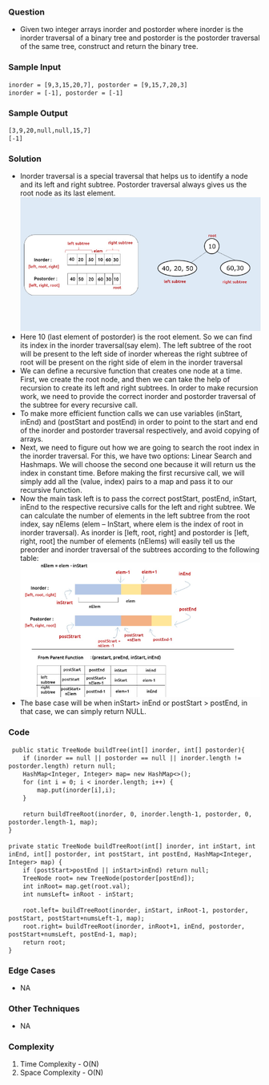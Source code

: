 ### Question
- Given two integer arrays inorder and postorder where inorder is the inorder traversal of a binary tree and postorder is the postorder traversal of the same tree, construct and return the binary tree.

### Sample Input
    inorder = [9,3,15,20,7], postorder = [9,15,7,20,3]
    inorder = [-1], postorder = [-1]

### Sample Output
    [3,9,20,null,null,15,7]
    [-1]

### Solution
- Inorder traversal is a special traversal that helps us to identify a node and its left and right subtree. Postorder traversal always gives us the root node as its last element.
![img.png](img.png)
- Here 10 (last element of postorder) is the root element. So we can find its index in the inorder traversal(say elem). The left subtree of the root will be present to the left side of inorder whereas the right subtree of root will be present on the right side of elem in the inorder traversal
- We can define a recursive function that creates one node at a time. First, we create the root node, and then we can take the help of recursion to create its left and right subtrees. In order to make recursion work, we need to provide the correct inorder and postorder traversal of the subtree for every recursive call.
- To make more efficient function calls we can use variables (inStart, inEnd) and (postStart and postEnd) in order to point to the start and end of the inorder and postorder traversal respectively, and avoid copying of arrays. 
- Next, we need to figure out how we are going to search the root index in the inorder traversal. For this, we have two options: Linear Search and Hashmaps. We will choose the second one because it will return us the index in constant time. Before making the first recursive call, we will simply add all the (value, index) pairs to a map and pass it to our recursive function.
- Now the main task left is to pass the correct postStart, postEnd, inStart, inEnd to the respective recursive calls for the left and right subtree. We can calculate the number of elements in the left subtree from the root index, say nElems (elem – InStart, where elem is the index of root in inorder traversal). As inorder is [left, root, right] and postorder is [left, right, root] the number of elements (nElems) will easily tell us the preorder and inorder traversal of the subtrees according to the following table:
  ![img_1.png](img_1.png)
- The base case will be when inStart> inEnd or postStart > postEnd, in that case, we can simply return NULL.

### Code
     public static TreeNode buildTree(int[] inorder, int[] postorder){
        if (inorder == null || postorder == null || inorder.length != postorder.length) return null;
        HashMap<Integer, Integer> map= new HashMap<>();
        for (int i = 0; i < inorder.length; i++) {
            map.put(inorder[i],i);
        }

        return buildTreeRoot(inorder, 0, inorder.length-1, postorder, 0, postorder.length-1, map);
    }

    private static TreeNode buildTreeRoot(int[] inorder, int inStart, int inEnd, int[] postorder, int postStart, int postEnd, HashMap<Integer, Integer> map) {
        if (postStart>postEnd || inStart>inEnd) return null;
        TreeNode root= new TreeNode(postorder[postEnd]);
        int inRoot= map.get(root.val);
        int numsLeft= inRoot - inStart;

        root.left= buildTreeRoot(inorder, inStart, inRoot-1, postorder, postStart, postStart+numsLeft-1, map);
        root.right= buildTreeRoot(inorder, inRoot+1, inEnd, postorder, postStart+numsLeft, postEnd-1, map);
        return root;
    }

### Edge Cases
- NA

### Other Techniques
- NA

### Complexity
1. Time Complexity - O(N)
2. Space Complexity - O(N)